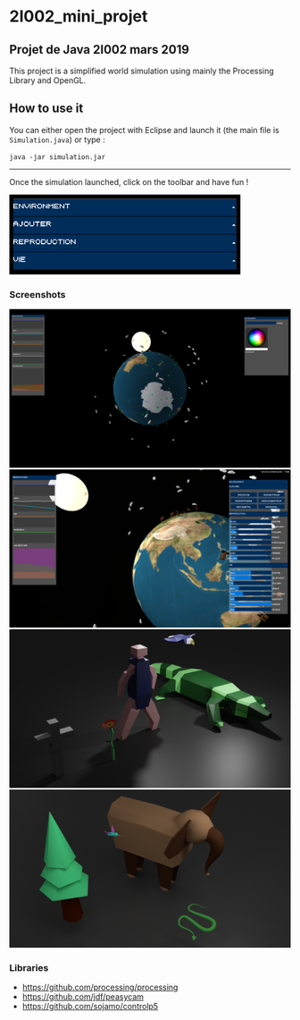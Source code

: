 # 2I002_mini_projet

## Projet de Java 2I002 mars 2019
This project is a simplified world simulation using mainly the Processing Library and OpenGL.

## How to use it
You can either open the project with Eclipse and launch it (the main file is `Simulation.java`) or type : 

```
java -jar simulation.jar
```

---

Once the simulation launched, click on the toolbar and have fun !

![alt_text](options.png)

### Screenshots
![alt_text](screenshot1.png)
![alt_text](screenshot2.png)
![alt_text](screenshot3.png)
![alt_text](screenshot4.png)
### Libraries

* https://github.com/processing/processing
* https://github.com/jdf/peasycam
* https://github.com/sojamo/controlp5
